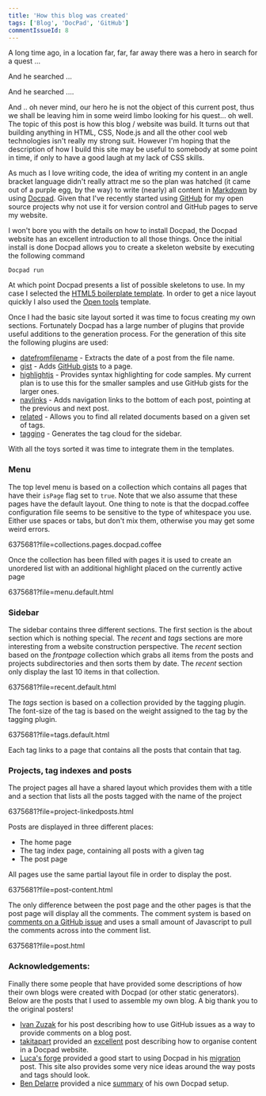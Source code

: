 ```yaml
---
title: 'How this blog was created'
tags: ['Blog', 'DocPad', 'GitHub']
commentIssueId: 8
---
```


A long time ago, in a location far, far, far away there was a hero in search for a quest ... 

And he searched ...

And he searched .... 

And .. oh never mind, our hero he is not the object of this current post, thus we shall be leaving him in some weird limbo looking for his quest... oh well. The topic of this post is how this blog / website was build. It turns out that building anything in HTML, CSS, Node.js and all the other cool web technologies isn't really my strong suit. However I'm hoping that the description of how I build this site may be useful to somebody at some point in time, if only to have a good laugh at my lack of CSS skills.

As much as I love writing code, the idea of writing my content in an angle bracket language didn't really attract me so the plan was hatched (it came out of a purple egg, by the way) to write (nearly) all content in [Markdown](http://daringfireball.net/projects/markdown/) by using [Docpad](http://docpad.org). Given that I've recently started using [GitHub](http://github.com) for my open source projects why not use it for version control and GitHub pages to serve my website. 

I won't bore you with the details on how to install Docpad, the Docpad website has an excellent introduction to all those things. Once the initial install is done Docpad allows you to create a skeleton website by executing the following command

``` dos
Docpad run 
```

At which point Docpad presents a list of possible skeletons to use. In my case I selected the [HTML5 boilerplate template](http://html5boilerplate.com/). In order to get a nice layout quickly I also used the [Open tools](http://www.freecsstemplates.org/previews/opentools/) template. 

Once I had the basic site layout sorted it was time to focus creating my own sections. Fortunately Docpad has a large number of plugins that provide useful additions to the generation process. For the generation of this site the following plugins are used:

* [datefromfilename](https://github.com/grassator/docpad-plugin-datefromfilename) - Extracts the date of a post from the file name.
* [gist](http://docpad.org/plugin/gist/) - Adds [GitHub gists](https://gist.github.com/) to a page.
* [highlightjs](http://docpad.org/plugin/highlightjs/) - Provides syntax highlighting for code samples. My current plan is to use this for the smaller samples and use GitHub gists for the larger ones.
* [navlinks](https://github.com/lucor/docpad-plugin-navlinks) - Adds navigation links to the bottom of each post, pointing at the previous and next post.
* [related](http://docpad.org/plugin/related/) - Allows you to find all related documents based on a given set of tags.
* [tagging](https://github.com/rantecki/docpad-plugin-tagging) - Generates the tag cloud for the sidebar.

With all the toys sorted it was time to integrate them in the templates.

### Menu
The top level menu is based on a collection which contains all pages that have their `isPage` flag set to `true`. Note that we also assume that these pages have 
the default layout. One thing to note is that the docpad.coffee configuration file seems to be sensitive to the type of whitespace you use. Either use spaces or tabs, but don't mix them, otherwise you may get some weird errors.

<gist>6375681?file=collections.pages.docpad.coffee</gist>

Once the collection has been filled with pages it is used to create an unordered list with an additional highlight placed on the currently active page

<gist>6375681?file=menu.default.html</gist>

### Sidebar
The sidebar contains three different sections. The first section is the about section which is nothing special. The _recent_ and _tags_ sections are more interesting from a website construction perspective. The _recent_ section based on the _frontpage_ collection which grabs all items from the posts and 
projects subdirectories and then sorts them by date. The _recent_ section only display the last 10 items in that collection.

<gist>6375681?file=recent.default.html</gist>

The _tags_ section is based on a collection provided by the tagging plugin. The font-size of the tag is based on the weight assigned to the tag by the tagging plugin. 

<gist>6375681?file=tags.default.html</gist> 

Each tag links to a page that contains all the posts that contain that tag.

### Projects, tag indexes and posts
The project pages all have a shared layout which provides them with a title and a section that lists all the posts tagged with the name of the project

<gist>6375681?file=project-linkedposts.html</gist>

Posts are displayed in three different places: 

* The home page
* The tag index page, containing all posts with a given tag
* The post page

All pages use the same partial layout file in order to display the post.

<gist>6375681?file=post-content.html</gist> 

The only difference between the post page and the other pages is that the post page will display all the comments. The comment system is based on
[comments on a GitHub issue](http://ivanzuzak.info/2011/02/18/github-hosted-comments-for-github-hosted-blogs.html) and uses a small amount of Javascript to pull the comments across into the comment list.

<gist>6375681?file=post.html</gist>


### Acknowledgements:
Finally there some people that have provided some descriptions of how their own blogs were created with Docpad (or other static generators). Below are the posts that I used to assemble my own blog. A big thank you to the original posters!

* [Ivan Zuzak](http://ivanzuzak.info/2011/02/18/github-hosted-comments-for-github-hosted-blogs.html) for his post describing how to use GitHub issues as a way to provide comments on a blog post.
* [takitapart](http://takitapart.com) provided an [excellent](http://takitapart.com/posts/organizing-docpad/) post describing how to organise content in a Docpad website.
* [Luca's forge](http://lucor.github.io) provided a good start to using Docpad in his [migration](http://lucor.github.io/post/migrating-from-octopress-to-docpad/) post. This site also provides some very nice ideas around the way posts and tags should look.
* [Ben Delarre](http://www.delarre.net) provided a nice [summary](http://www.delarre.net/posts/blogging-with-docpad/) of his own Docpad setup.
